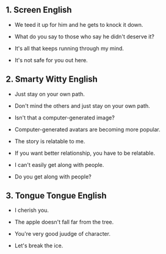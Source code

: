 ## 1. Screen English

- We teed it up for him and he gets to knock it down. 

- What do you say to those who say he didn't deserve it?

- It's all that keeps running through my mind.

- It's not safe for you out here.

## 2. Smarty Witty English

- Just stay on your own path.

- Don't mind the others and just stay on your own path.

- Isn't that a computer-generated image?

- Computer-generated avatars are becoming more popular.

- The story is relatable to me.

- If you want better relationship, you have to be relatable.

- I can't easily get along with people.

- Do you get along with people?

## 3. Tongue Tongue English

- I cherish you.

- The apple doesn't fall far from the tree.

- You're very good juudge of character.

- Let's break the ice.

